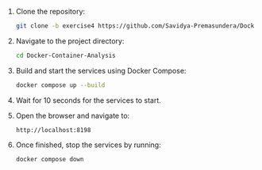 1. Clone the repository:

   ```bash
   git clone -b exercise4 https://github.com/Savidya-Premasundera/Docker-Container-Analysis.git
   ```

2. Navigate to the project directory:

   ```bash
   cd Docker-Container-Analysis
   ```

3. Build and start the services using Docker Compose:

   ```bash
   docker compose up --build
   ```

4. Wait for 10 seconds for the services to start.

5. Open the browser and navigate to:

   ```
   http://localhost:8198
   ```

6. Once finished, stop the services by running:

   ```bash
   docker compose down
   ```
